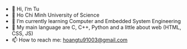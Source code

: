 - 👋 Hi, I’m Tu
- 💞️ Ho Chi Minh University of Science
- 🌱 I’m currently learning Computer and Embedded System Engineering
- 💞️ My main language are C, C++, Python and a little about web (HTML, CSS, JS)
- 📫 How to reach me: hoangtu91003@gmail.com

<!---
HoangTu910/HoangTu910 is a ✨ special ✨ repository because its `README.md` (this file) appears on your GitHub profile.
You can click the Preview link to take a look at your changes.
--->
